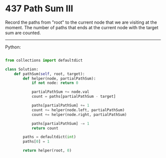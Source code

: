 # 437 Path Sum III

Record the paths from "root" to the current node that we are visiting at the
moment. The number of paths that ends at the current node with the target sum
are counted.

---

Python:

```python

from collections import defaultdict

class Solution:
    def pathSum(self, root, target):
        def helper(node, partialPathSum):
            if not node: return 0

            partialPathSum += node.val
            count = paths[partialPathSum - target]

            paths[partialPathSum] += 1
            count += helper(node.left, partialPathSum)
            count += helper(node.right, partialPathSum)

            paths[partialPathSum] -= 1
            return count

        paths = defaultdict(int)
        paths[0] = 1

        return helper(root, 0)
```
